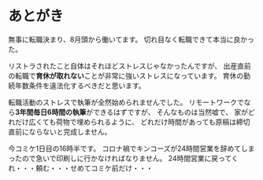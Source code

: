 # あとがき

無事に転職決まり、8月頭から働いてます。
切れ目なく転職できて本当に良かった。

リストラされたこと自体はそれほどストレスじゃなかったんですが、
出産直前の転職で**育休が取れない**ことが非常に強いストレスになっています。
育休の勤続年数条件を違法化するべきだと思います。

転職活動のストレスで執筆が全然始められませんでした。
リモートワークでなら**3年間毎日6時間の執筆**ができるはずですが、
そんなものは当然嘘で、
家がどれだけ広くても荷物で埋められるように、
どれだけ時間があっても原稿は締切直前にならないと完成しません。

今コミケ1日目の16時半です。
コロナ禍でキンコーズが24時間営業を辞めてしまったので急いで印刷しに行かなければなりません。
24時間営業に戻ってくれ・・・頼む・・・せめてコミケ前だけ・・・
